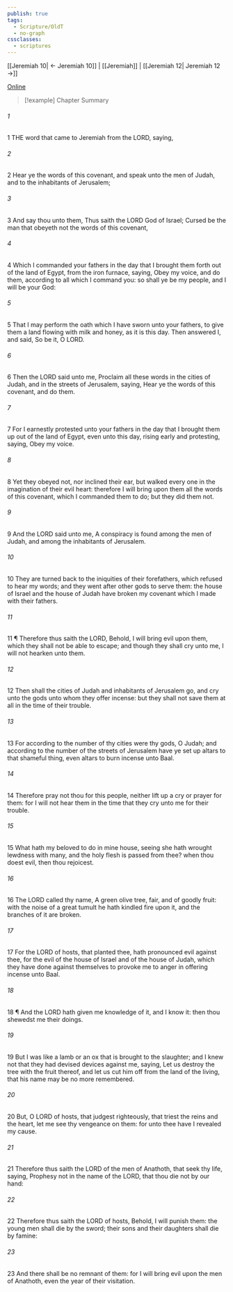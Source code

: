 ```yaml
---
publish: true
tags:
  - Scripture/OldT
  - no-graph
cssclasses:
  - scriptures
---
```

[[Jeremiah 10| ← Jeremiah 10]] | [[Jeremiah]] | [[Jeremiah 12| Jeremiah 12 →]]

[Online](https://churchofjesuschrist.org/study/scriptures/ot/jer/11?lang=eng)

>[!example] Chapter Summary
>
###### 1
1 THE word that came to Jeremiah from the LORD, saying,
###### 2
2 Hear ye the words of this covenant, and speak unto the men of Judah, and to the inhabitants of Jerusalem;
###### 3
3 And say thou unto them, Thus saith the LORD God of Israel; Cursed be the man that obeyeth not the words of this covenant,
###### 4
4 Which I commanded your fathers in the day that I brought them forth out of the land of Egypt, from the iron furnace, saying, Obey my voice, and do them, according to all which I command you: so shall ye be my people, and I will be your God:
###### 5
5 That I may perform the oath which I have sworn unto your fathers, to give them a land flowing with milk and honey, as it is this day.  Then answered I, and said, So be it, O LORD.
###### 6
6 Then the LORD said unto me, Proclaim all these words in the cities of Judah, and in the streets of Jerusalem, saying, Hear ye the words of this covenant, and do them.
###### 7
7 For I earnestly protested unto your fathers in the day that I brought them up out of the land of Egypt, even unto this day, rising early and protesting, saying, Obey my voice.
###### 8
8 Yet they obeyed not, nor inclined their ear, but walked every one in the imagination of their evil heart: therefore I will bring upon them all the words of this covenant, which I commanded them to do; but they did them not.
###### 9
9 And the LORD said unto me, A conspiracy is found among the men of Judah, and among the inhabitants of Jerusalem.
###### 10
10 They are turned back to the iniquities of their forefathers, which refused to hear my words; and they went after other gods to serve them: the house of Israel and the house of Judah have broken my covenant which I made with their fathers.
###### 11
11 ¶ Therefore thus saith the LORD, Behold, I will bring evil upon them, which they shall not be able to escape; and though they shall cry unto me, I will not hearken unto them.
###### 12
12 Then shall the cities of Judah and inhabitants of Jerusalem go, and cry unto the gods unto whom they offer incense: but they shall not save them at all in the time of their trouble.
###### 13
13 For according to the number of thy cities were thy gods, O Judah; and according to the number of the streets of Jerusalem have ye set up altars to that shameful thing, even altars to burn incense unto Baal.
###### 14
14 Therefore pray not thou for this people, neither lift up a cry or prayer for them: for I will not hear them in the time that they cry unto me for their trouble.
###### 15
15 What hath my beloved to do in mine house, seeing she hath wrought lewdness with many, and the holy flesh is passed from thee?  when thou doest evil, then thou rejoicest.
###### 16
16 The LORD called thy name, A green olive tree, fair, and of goodly fruit: with the noise of a great tumult he hath kindled fire upon it, and the branches of it are broken.
###### 17
17 For the LORD of hosts, that planted thee, hath pronounced evil against thee, for the evil of the house of Israel and of the house of Judah, which they have done against themselves to provoke me to anger in offering incense unto Baal.
###### 18
18 ¶ And the LORD hath given me knowledge of it, and I know it: then thou shewedst me their doings.
###### 19
19 But I was like a lamb or an ox that is brought to the slaughter; and I knew not that they had devised devices against me, saying, Let us destroy the tree with the fruit thereof, and let us cut him off from the land of the living, that his name may be no more remembered.
###### 20
20 But, O LORD of hosts, that judgest righteously, that triest the reins and the heart, let me see thy vengeance on them: for unto thee have I revealed my cause.
###### 21
21 Therefore thus saith the LORD of the men of Anathoth, that seek thy life, saying, Prophesy not in the name of the LORD, that thou die not by our hand:
###### 22
22 Therefore thus saith the LORD of hosts, Behold, I will punish them: the young men shall die by the sword; their sons and their daughters shall die by famine:
###### 23
23 And there shall be no remnant of them: for I will bring evil upon the men of Anathoth, even the year of their visitation.



